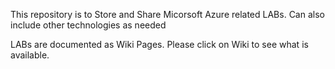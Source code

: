 This repository is to Store and Share  Micorsoft Azure related LABs. Can also include other technologies as needed

LABs are documented as Wiki Pages. Please click on Wiki to see what is available.
